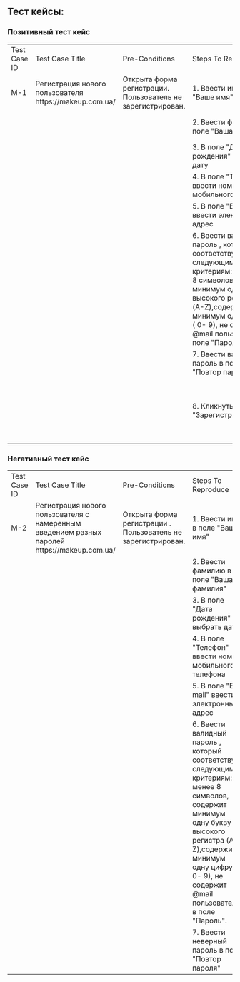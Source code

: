 
<h2>Тест кейсы:</h2>
<h3>Позитивный тест кейс</h3>
<table>
    <tr>
        <td>Test Case ID</td>
        <td>Test Case Title</td>
        <td>Pre-Conditions</td>
        <td>Steps To Reproduce</td>
        <td>Expected Result</td>
        <td>Status</td>
    </tr>
    <tr>
        <td>M-1</td>
        <td>Регистрация нового пользователя https://makeup.com.ua/</td>
        <td>Открыта форма регистрации. Пользователь не зарегистрирован.</td>
        <td>1. Ввести  имя в поле "Ваше имя"</td>
        <td> 1. В поле "Ваше имя" отображается Татьяна</td>
        <td></td>
    </tr>
    <tr>
        <td></td>
        <td></td>
        <td></td>
        <td>2. Ввести  фамилию в поле "Ваша фамилия"</td>
        <td>2. В поле "Ваша фамилия" отображается Коровенко</td>
        <td></td>
    </tr>
    <tr>
        <td></td>
        <td></td>
        <td></td>
        <td>3. В поле "Дата рождения" выбрать дату </td>
        <td>3. В поле "Дата рождения"отображается 27.08.1991</td>
        <td></td>
    </tr>
    <tr>
        <td></td>
        <td></td>
        <td></td>
        <td>4. В поле "Телефон" ввести номер мобильного телефона</td>
        <td>4. В поле "Телефон" отображается +380976874055</td>
        <td></td>
    </tr>
    <tr>
        <td></td>
        <td></td>
        <td></td>
        <td>5. В поле "E-mail" ввести электронный адрес</td>
        <td>5. В поле "E-mail" отображается ko.tanechka@ukr.net</td>
        <td></td>
    </tr>
    <tr>
        <td></td>
        <td></td>
        <td></td>
        <td>6. Ввести валидный пароль , который соответствует следующим критериям: не менее 8 символов, содержит минимум одну букву высокого регистра (A-Z),содержит минимум одну цифру ( 0- 9), не содержит @mail пользователя в поле "Пароль".</td>
        <td>6. В поле "Пароль" отображается 9 точек.</td>
        <td></td>
    </tr>
    <tr>
        <td></td>
        <td></td>
        <td></td>
        <td>7. Ввести валидный пароль в поле "Повтор пароля" </td>
        <td>7.В поле "Повторить пароль"отображается 9 точек.</td>
        <td></td>
    </tr>
    <tr>
        <td></td>
        <td></td>
        <td></td>
        <td>8. Кликнуть на поле "Зарегистрироваться"</td>
        <td>8. Высвечивается окно с подтверждением о регистрации. На указанный  e-mail отправлено  письмо со ссылкой для активации регистрации.</td>
        <td></td>
    </tr>
</table>
<h3>Негативный тест кейс</h3>
<table>
    <tr>
        <td>Test Case ID</td>
        <td>Test Case Title</td>
        <td>Pre-Conditions</td>
        <td>Steps To Reproduce</td>
        <td>Expected Result</td>
        <td>Status</td>
    </tr>
    <tr>
        <td>M-2</td>
        <td>Регистрация нового пользователя с намеренным введением разных паролей https://makeup.com.ua/</td>
        <td>Открыта форма регистрации . Пользователь не зарегистрирован.</td>
        <td>1. Ввести  имя в поле "Ваше имя"</td>
        <td> 1. В поле "Ваше имя" отображается Татьяна</td>
        <td></td>
    </tr>
    <tr>
        <td></td>
        <td></td>
        <td></td>
        <td>2. Ввести  фамилию в поле "Ваша фамилия"</td>
        <td>2. В поле "Ваша фамилия" отображается Коровенко</td>
        <td></td>
    </tr>
    <tr>
        <td></td>
        <td></td>
        <td></td>
        <td>3. В поле "Дата рождения" выбрать дату </td>
        <td>3. В поле "Дата рождения"отображается 27.08.1991</td>
        <td></td>
    </tr>
    <tr>
        <td></td>
        <td></td>
        <td></td>
        <td>4. В поле "Телефон" ввести номер мобильного телефона</td>
        <td>4. В поле "Телефон" отображается +380976874055</td>
        <td></td>
    </tr>
    <tr>
        <td></td>
        <td></td>
        <td></td>
        <td>5. В поле "E-mail" ввести электронный адрес</td>
        <td>5. В поле "E-mail" отображается ko.tanechka@ukr.net</td>
        <td></td>
    </tr>
    <tr>
        <td></td>
        <td></td>
        <td></td>
        <td>6. Ввести валидный пароль , который соответствует следующим критериям: не менее 8 символов, содержит минимум одну букву высокого регистра (A-Z),содержит минимум одну цифру ( 0- 9), не содержит @mail пользователя в поле "Пароль".</td>
        <td>6. В поле "Пароль" отображается 9 точек.</td>
        <td></td>
    </tr>
    <tr>
        <td></td>
        <td></td>
        <td></td>
        <td>7. Ввести неверный пароль в поле "Повтор пароля" </td>
        <td>7. Высвечивается подсказка,что введено неверное подтверждение пароля</td>
        <td></td>
    </tr>
</table>